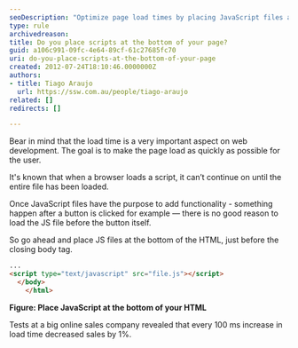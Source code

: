 ```yaml
---
seoDescription: "Optimize page load times by placing JavaScript files at the bottom of your HTML, just before the closing body tag."
type: rule
archivedreason: 
title: Do you place scripts at the bottom of your page?
guid: a106c991-09fc-4e64-89cf-61c27685fc70
uri: do-you-place-scripts-at-the-bottom-of-your-page
created: 2012-07-24T18:10:46.0000000Z
authors:
- title: Tiago Araujo
  url: https://ssw.com.au/people/tiago-araujo
related: []
redirects: []

---
```


Bear in mind that the load time is a very important aspect on web development. The goal is to make the page load as quickly as possible for the user.  

<!--endintro-->

It's known that when a browser loads a script, it can’t continue on until the entire file has been loaded.

Once JavaScript files have the purpose to add functionality - something happen after a button is clicked for example — there is no good reason to load the JS file before the button itself.

So go ahead and place JS files at the bottom of the HTML, just before the closing body tag.

```html
...
<script type="text/javascript" src="file.js"></script> 
  </body>
    </html>
```
**Figure: Place JavaScript at the bottom of your HTML**

Tests at a big online sales company revealed that every 100 ms increase in load time decreased sales by 1%.

